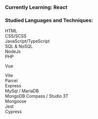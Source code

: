 ### Currently Learning: React

### Studied Languages and Techniques:
HTML <br>
CSS/SCSS <br>
JavaScript/TypeScript <br>
SQL & NoSQL <br>
NodeJs <br>
PHP <br>

Vue<br>

Vite <br>
Parcel <br>
Express <br>
MySql / MariaDB <br>
MongoDB Compass / Studio 3T <br>
Mongoose <br>
Jest <br>
Cypress <br>

<!--
**emiliamassing/emiliamassing** is a ✨ _special_ ✨ repository because its `README.md` (this file) appears on your GitHub profile.

Here are some ideas to get you started:

- 🔭 I’m currently working on ...
- 🌱 I’m currently learning ...
- 👯 I’m looking to collaborate on ...
- 🤔 I’m looking for help with ...
- 💬 Ask me about ...
- 📫 How to reach me: ...
- 😄 Pronouns: ...
- ⚡ Fun fact: ...
-->
